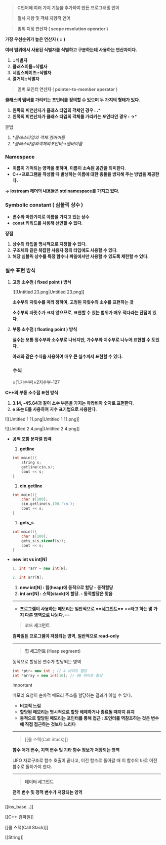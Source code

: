 > **C언어에 여러 가지 기능을 추가하여 만든 프로그래밍 언어**
> 
> **절차 지향 및 객체 지향적 언어**

> **범위 지정 연산자 ( scope resolution operator )**

**가장 우선순위가 높은 연산자 ( :: )**

**여러 범위에서 사용된 식별자를 식별하고 구분하는데 사용하는 연산자이다.**

1. **::식별자**
2. **클래스이름::식별자**
3. **네임스페이즈::식별자**
4. **열거체::식별자**

  

> **멤버 포인터 연산자 ( pointer-to-member operator )**

**클래스의 멤버를 가리키는 포인터를 정의할 수 있으며 두 가지의 형태가 있다.**

1. **왼쪽의 피연산자가 클래스 타입의 객체인 경우 : .***
2. **왼쪽의 피연산자가 클래스 타입의 객체를 가리키는 포인터인 경우 : →***

문법

1. **클래스타입의 객체.*멤버이름**
2. **클래스타입의객체의포인터→*멤버이름**

  

### Namespace

- **이름이 기억되는 영역을 뜻하며, 이름이 소속된 공간을 의미한다.**
- **C++프로그램을 작성할 때 발생하는 이름에 대한 충돌을 방지해 주는 방법을 제공한다.**

**→ iostream 헤더의 내용들은 std namespace를 가지고 있다.**

### Symbolic constant ( 심볼릭 상수 )

- **변수와 마찬가지로 이름을 가지고 있는 상수**
- **const 키워드를 사용해 선언할 수 있다.**

**장점**

1. **상수의 타입을 명시적으로 지정할 수 있다.**
2. **구조체와 같은 복잡한 사용자 정의 타입에도 사용할 수 있다.**
3. **해당 심볼릭 상수를 특정 함수나 파일에서만 사용할 수 있도록 제한할 수 있다.**

  

### 실수 표현 방식

1. **고정 소수점 ( fixed point ) 방식**
    
    ![[Untitled 23.png|Untitled 23.png]]
    
    **소수부의 자릿수를 미리 정하여, 고정된 자릿수의 소수를 표현하는 것**
    
    **소수부의 자릿수가 크지 않으므로, 표현할 수 있는 범위가 매우 적다라는 단점이 있다.**
    
2. **부동 소수점 ( floating point ) 방식**
    
    **실수는 보통 정수부와 소수부로 나뉘지만, 가수부와 지수부로 나누어 표현할 수 도있다.**
    
    **아래와 같은 수식을 사용하여 매우 큰 실수까지 표현할 수 있다.**
    
    ### 수식
    
    ±(1.가수부)×2지수부-127
    

  

**C++의 부동 소수점 표현 방식**

1. **3.14, -45.64과 같이 소수 부분을 가지는 아라비아 숫자로 표현한다.**
2. **e 또는 E를 사용하여 지수 표기법으로 사용한다.**

![[Untitled 1 11.png|Untitled 1 11.png]]

![[Untitled 2 4.png|Untitled 2 4.png]]

- **공백 포함 문자열 입력**
    
    1. **getline**
    
    ```C++
    int main(){
    	string s;
    	getline(cin,s);
    	cout << s;
    }
    ```
    
    1. **cin.getline**
    
    ```C++
    int main(){
    	char s[100];
    	cin.getline(s,100,'\n');
    	cout << s;
    }
    ```
    
    1. **gets_s**
    
    ```C++
    int main(){
    	char s[100];
    	gets_s(s,sizeof(s));
    	cout << s;
    }
    ```
    

- **new int vs int[N]**
    
    ```C++
    1. int *arr = new int[N];
    
    2. int arr[N];
    ```
    
    1. **new int[N] : 힙(heap)에 동적으로 할당 - 동적할당**
    2. **int arr[N] : 스택(stack)에 할당. - 동적할당은 맞음**
    
    ---
    
    - **프로그램이 사용하는 메모리는 일반적으로** **==[세그먼트](https://boycoding.tistory.com/235)==** ==**라고 하는 몇 가지 다른 영역으로 나뉜다.**==
    
    > **코드 세그먼트**
    
    **컴파일된 프로그램이 저장되는 영역, 일반적으로 read-only**
    
    ---
    
    > **힙 세그먼트 (Heap segment)**
    
    동적으로 할당된 변수가 할당되는 영역
    
    ```C++
    int *ptr= new int ; // 4 바이트 할당
    int *array = new int[10]; // 40 바이트 할당
    ```
    
    > [!important]  
    > 메모리 요청이 순차적 메모리 주소를 할당하는 결과가 아닐 수 있다.  
    
    - **비교적 느림**
    - **할당된 메모리는 명시적으로 할당 해제하거나 종료될 때까지 유지**
    - **동적으로 할당된 메모리는 포인터를 통해 접근 : 포인터를 역참조하는 것은 변수에 직접 접근하는 것보다 느리다**
    
    ---
    
    > [[콜 스택(Call Stack)]]
    
    **함수 매개 변수, 지역 변수 및 기타 함수 정보가 저장되는 영역**
    
    LIFO 자료구조로 함수 호출이 끝나고, 이전 함수로 돌아갈 때 이 함수의 바로 이전 함수로 돌아가야 한다.
    
    ---
    
    > **데이터 세그먼트**
    
    **전역 변수 및 정적 변수가 저장되는 영역**
    
    ---
    

[[ios_base…]]

[[C++ 컴파일]]

[[콜 스택(Call Stack)]]

[[String]]
